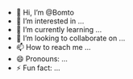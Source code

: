 - 👋 Hi, I’m @Bomto
- 👀 I’m interested in ...
- 🌱 I’m currently learning ...
- 💞️ I’m looking to collaborate on ...
- 📫 How to reach me ...
- 😄 Pronouns: ...
- ⚡ Fun fact: ...

<!---
Bomto/Bomto is a ✨ special ✨ repository because its `README.md` (this file) appears on your GitHub profile.
You can click the Preview link to take a look at your changes.
--->
